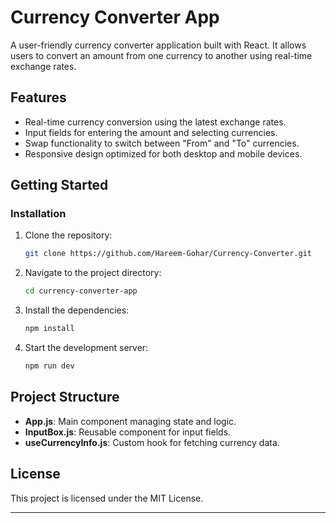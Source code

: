 # Currency Converter App

A user-friendly currency converter application built with React. It allows users to convert an amount from one currency to another using real-time exchange rates.

## Features
- Real-time currency conversion using the latest exchange rates.
- Input fields for entering the amount and selecting currencies.
- Swap functionality to switch between "From" and "To" currencies.
- Responsive design optimized for both desktop and mobile devices.


## Getting Started
### Installation
1. Clone the repository:

    ```bash
    git clone https://github.com/Hareem-Gohar/Currency-Converter.git
    ```
2. Navigate to the project directory:

    ```bash
    cd currency-converter-app
    ```
3. Install the dependencies:

    ```bash
    npm install
    ```
4. Start the development server:

    ```bash
    npm run dev
    ```

## Project Structure
- **App.js**: Main component managing state and logic.
- **InputBox.js**: Reusable component for input fields.
- **useCurrencyInfo.js**: Custom hook for fetching currency data.

## License
This project is licensed under the MIT License.

---

